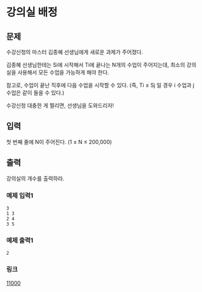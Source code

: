 # 강의실 배정

## 문제
수강신청의 마스터 김종혜 선생님에게 새로운 과제가 주어졌다. 


김종혜 선생님한테는 Si에 시작해서 Ti에 끝나는 N개의 수업이 주어지는데, 최소의 강의실을 사용해서 모든 수업을 가능하게 해야 한다. 


참고로, 수업이 끝난 직후에 다음 수업을 시작할 수 있다. (즉, Ti ≤ Sj 일 경우 i 수업과 j 수업은 같이 들을 수 있다.)


수강신청 대충한 게 찔리면, 선생님을 도와드리자!

## 입력

첫 번째 줄에 N이 주어진다. (1 ≤ N ≤ 200,000)

## 출력

강의실의 개수를 출력하라.

### 예제 입력1

```
3
1 3
2 4
3 5
```

### 예제 출력1

```
2
```

### 링크
<a href="https://www.acmicpc.net/problem/11000" target="_blank">11000</a>